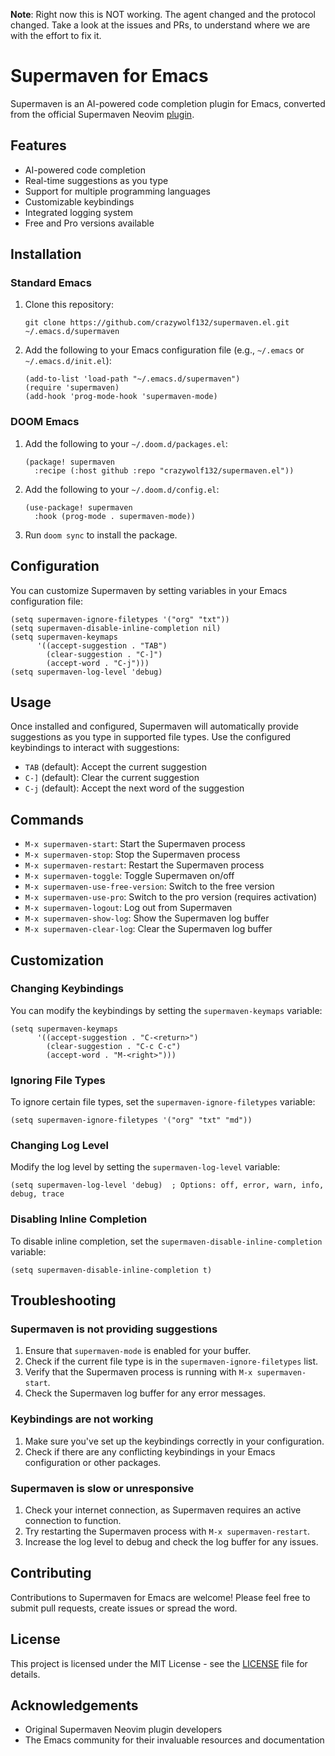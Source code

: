 **Note**: Right now this is NOT working. The agent changed and the protocol changed. Take a look at the issues and PRs, to understand where we are with the effort to fix it.

# Supermaven for Emacs

Supermaven is an AI-powered code completion plugin for Emacs, converted from the official Supermaven Neovim [plugin][].

## Features

- AI-powered code completion
- Real-time suggestions as you type
- Support for multiple programming languages
- Customizable keybindings
- Integrated logging system
- Free and Pro versions available

## Installation

### Standard Emacs

1. Clone this repository:
   ```
   git clone https://github.com/crazywolf132/supermaven.el.git ~/.emacs.d/supermaven
   ```

2. Add the following to your Emacs configuration file (e.g., `~/.emacs` or `~/.emacs.d/init.el`):
   ```elisp
   (add-to-list 'load-path "~/.emacs.d/supermaven")
   (require 'supermaven)
   (add-hook 'prog-mode-hook 'supermaven-mode)
   ```

### DOOM Emacs

1. Add the following to your `~/.doom.d/packages.el`:
   ```elisp
   (package! supermaven
     :recipe (:host github :repo "crazywolf132/supermaven.el"))
   ```

2. Add the following to your `~/.doom.d/config.el`:
   ```elisp
   (use-package! supermaven
     :hook (prog-mode . supermaven-mode))
   ```

3. Run `doom sync` to install the package.

## Configuration

You can customize Supermaven by setting variables in your Emacs configuration file:

```elisp
(setq supermaven-ignore-filetypes '("org" "txt"))
(setq supermaven-disable-inline-completion nil)
(setq supermaven-keymaps
      '((accept-suggestion . "TAB")
        (clear-suggestion . "C-]")
        (accept-word . "C-j")))
(setq supermaven-log-level 'debug)
```

## Usage

Once installed and configured, Supermaven will automatically provide suggestions as you type in supported file types. Use the configured keybindings to interact with suggestions:

- `TAB` (default): Accept the current suggestion
- `C-]` (default): Clear the current suggestion
- `C-j` (default): Accept the next word of the suggestion

## Commands

- `M-x supermaven-start`: Start the Supermaven process
- `M-x supermaven-stop`: Stop the Supermaven process
- `M-x supermaven-restart`: Restart the Supermaven process
- `M-x supermaven-toggle`: Toggle Supermaven on/off
- `M-x supermaven-use-free-version`: Switch to the free version
- `M-x supermaven-use-pro`: Switch to the pro version (requires activation)
- `M-x supermaven-logout`: Log out from Supermaven
- `M-x supermaven-show-log`: Show the Supermaven log buffer
- `M-x supermaven-clear-log`: Clear the Supermaven log buffer

## Customization

### Changing Keybindings

You can modify the keybindings by setting the `supermaven-keymaps` variable:

```elisp
(setq supermaven-keymaps
      '((accept-suggestion . "C-<return>")
        (clear-suggestion . "C-c C-c")
        (accept-word . "M-<right>")))
```

### Ignoring File Types

To ignore certain file types, set the `supermaven-ignore-filetypes` variable:

```elisp
(setq supermaven-ignore-filetypes '("org" "txt" "md"))
```

### Changing Log Level

Modify the log level by setting the `supermaven-log-level` variable:

```elisp
(setq supermaven-log-level 'debug)  ; Options: off, error, warn, info, debug, trace
```

### Disabling Inline Completion

To disable inline completion, set the `supermaven-disable-inline-completion` variable:

```elisp
(setq supermaven-disable-inline-completion t)
```

## Troubleshooting

### Supermaven is not providing suggestions

1. Ensure that `supermaven-mode` is enabled for your buffer.
2. Check if the current file type is in the `supermaven-ignore-filetypes` list.
3. Verify that the Supermaven process is running with `M-x supermaven-start`.
4. Check the Supermaven log buffer for any error messages.

### Keybindings are not working

1. Make sure you've set up the keybindings correctly in your configuration.
2. Check if there are any conflicting keybindings in your Emacs configuration or other packages.

### Supermaven is slow or unresponsive

1. Check your internet connection, as Supermaven requires an active connection to function.
2. Try restarting the Supermaven process with `M-x supermaven-restart`.
3. Increase the log level to debug and check the log buffer for any issues.

## Contributing

Contributions to Supermaven for Emacs are welcome! Please feel free to submit pull requests, create issues or spread the word.

## License

This project is licensed under the MIT License - see the [LICENSE](LICENSE) file for details.

## Acknowledgements

- Original Supermaven Neovim plugin developers
- The Emacs community for their invaluable resources and documentation

[plugin]: https://github.com/supermaven-inc/supermaven-nvim
